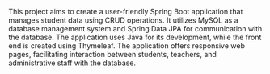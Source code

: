 This project aims to create a user-friendly Spring Boot application that manages student data using CRUD operations. It utilizes MySQL as a database management system and Spring Data JPA for communication with the database. The application uses Java for its development, while the front end is created using Thymeleaf. The application offers responsive web pages, facilitating interaction between students, teachers, and administrative staff with the database. 
